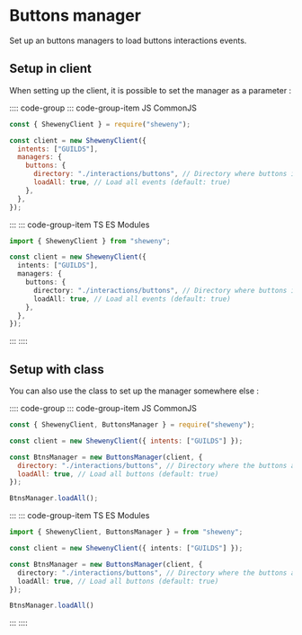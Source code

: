 # Buttons manager

Set up an buttons managers to load buttons interactions events.

## Setup in client

When setting up the client, it is possible to set the manager as a parameter :

:::: code-group
::: code-group-item JS CommonJS

```js
const { ShewenyClient } = require("sheweny");

const client = new ShewenyClient({
  intents: ["GUILDS"],
  managers: {
    buttons: {
      directory: "./interactions/buttons", // Directory where buttons interactions are stored
      loadAll: true, // Load all events (default: true)
    },
  },
});
```

:::
::: code-group-item TS ES Modules

```ts
import { ShewenyClient } from "sheweny";

const client = new ShewenyClient({
  intents: ["GUILDS"],
  managers: {
    buttons: {
      directory: "./interactions/buttons", // Directory where buttons interactions are stored
      loadAll: true, // Load all events (default: true)
    },
  },
});
```

:::
::::

## Setup with class

You can also use the class to set up the manager somewhere else :

:::: code-group
::: code-group-item JS CommonJS

```js
const { ShewenyClient, ButtonsManager } = require("sheweny");

const client = new ShewenyClient({ intents: ["GUILDS"] });

const BtnsManager = new ButtonsManager(client, {
  directory: "./interactions/buttons", // Directory where the buttons are stored
  loadAll: true, // Load all buttons (default: true)
});

BtnsManager.loadAll();
```

:::
::: code-group-item TS ES Modules

```ts
import { ShewenyClient, ButtonsManager } = from "sheweny";

const client = new ShewenyClient({ intents: ["GUILDS"] });

const BtnsManager = new ButtonsManager(client, {
  directory: "./interactions/buttons", // Directory where the buttons are stored
  loadAll: true, // Load all buttons (default: true)
});

BtnsManager.loadAll()
```

:::
::::
